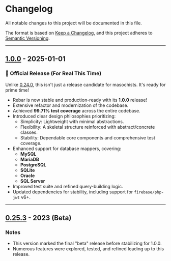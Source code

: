 # Changelog

All notable changes to this project will be documented in this file.

The format is based on [Keep a Changelog](https://keepachangelog.com/en/1.0.0/),
and this project adheres to [Semantic Versioning](https://semver.org/spec/v2.0.0.html).

---

## [1.0.0] - 2025-01-01
### 🎉 Official Release (For Real This Time)
Unlike [0.24.0], this isn't just a release candidate for masochists. It's ready for prime time!
- Rebar is now stable and production-ready with its **1.0.0** release!
- Extensive refactor and modernization of the codebase.
- Achieved **99.71% test coverage** across the entire codebase.
- Introduced clear design philosophies prioritizing:
  - Simplicity: Lightweight with minimal abstractions.
  - Flexibility: A skeletal structure reinforced with abstract/concrete classes.
  - Stability: Dependable core components and comprehensive test coverage.
- Enhanced support for database mappers, covering:
  - **MySQL**
  - **MariaDB**
  - **PostgreSQL**
  - **SQLite**
  - **Oracle**
  - **SQL Server**
- Improved test suite and refined query-building logic.
- Updated dependencies for stability, including support for `firebase/php-jwt` v6+.

---

## [0.25.3] - 2023 (Beta)
### Notes
- This version marked the final "beta" release before stabilizing for 1.0.0.
- Numerous features were explored, tested, and refined leading up to this release.

[1.0.0]: https://github.com/fluxoft/rebar/releases/tag/1.0.0
[0.25.3]: https://github.com/fluxoft/rebar/releases/tag/0.25.3
[0.24.0]:https://github.com/fluxoft/rebar/releases/tag/0.24.0
